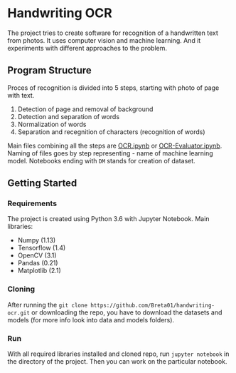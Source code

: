 # Handwriting OCR
The project tries to create software for recognition of a handwritten text from photos. It uses computer vision and machine learning. And it experiments with different approaches to the problem.

## Program Structure
Proces of recognition is divided into 5 steps, starting with photo of page with text.

1. Detection of page and removal of background
2. Detection and separation of words
3. Normalization of words
4. Separation and recegnition of characters (recognition of words)

Main files combining all the steps are [OCR.ipynb](OCR.ipynb) or [OCR-Evaluator.ipynb](OCR-Evaluator.ipynb). Naming of files goes by step representing - name of machine learning model. Notebooks ending with `DM` stands for creation of dataset.

## Getting Started
### Requirements
The project is created using Python 3.6 with Jupyter Notebook. Main libraries:
* Numpy (1.13)
* Tensorflow (1.4)
* OpenCV (3.1)
* Pandas (0.21)
* Matplotlib (2.1)

### Cloning
After running the `git clone https://github.com/Breta01/handwriting-ocr.git` or downloading the repo, you have to download the datasets and models (for more info look into data and models folders).

### Run
With all required libraries installed and cloned repo, run `jupyter notebook` in the directory of the project. Then you can work on the particular notebook.
